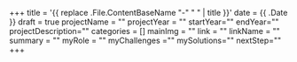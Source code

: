 +++
title = '{{ replace .File.ContentBaseName "-" " " | title }}'
date = {{ .Date }}
draft = true
projectName = ""
projectYear = ""
startYear=""
endYear=""
projectDescription=""
categories = []
mainImg = ""
link = ""
linkName = ""
summary = ""
myRole = ""
myChallenges =""
mySolutions=""
nextStep=""
+++